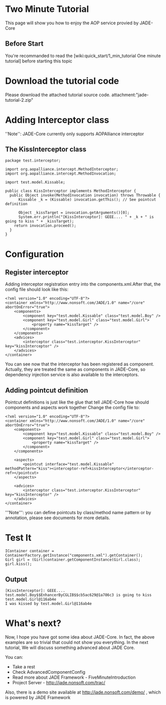 # Two Minute Tutorial #
This page will show you how to enjoy the AOP service provied by JADE-Core

## Before Start ##
You're recommanded to read the [wiki:quick\_start/1\_min\_tutorial One minute tutorial] before starting this topic

# Download the tutorial code #
Please download the attached tutorial source code. attachment:"jade-tutorial-2.zip"

# Adding Interceptor class #
''Note'': JADE-Core currently only supports AOPAlliance interceptor
## The KissInterceptor class ##
```
package test.interceptor;

import org.aopalliance.intercept.MethodInterceptor;
import org.aopalliance.intercept.MethodInvocation;

import test.model.Kissable;

public class KissInterceptor implements MethodInterceptor {
  public Object invoke(MethodInvocation invocation) throws Throwable {
      Kissable _k = (Kissable) invocation.getThis(); // See pointcut definition
      
      Object _kissTarget = invocation.getArguments()[0];
      System.err.println("[KissInterceptor]: GEEE.... " + _k + " is going to kiss " + _kissTarget);
    return invocation.proceed();
  }
}
```

# Configuration #

## Register interceptor ##
Adding interceptor registration entry into the components.xml.After that, the config file should look like this:
```
<?xml version="1.0" encoding="UTF-8"?>
<container xmlns="http://www.nonsoft.com/JADE/1.0" name="/core" abortOnError="true">
	<components>
		<component key="test.model.Kissable" class="test.model.Boy" />
		<component key="test.model.Girl" class="test.model.Girl">
			<property name="kissTarget" />
		</component>
	</components>
	<advices>
		<interceptor class="test.interceptor.KissInterceptor" key="kissInterceptor" />
	</advices>
</container>
```
You can see now that the interceptor has been registered as component. Actually, they are treated the same as components in JADE-Core, so dependency injection service is also available to the interceptors.

## Adding pointcut definition ##
Pointcut definitions is just like the glue that tell JADE-Core how should components and aspects work together
Change the config file to:
```
<?xml version="1.0" encoding="UTF-8"?>
<container xmlns="http://www.nonsoft.com/JADE/1.0" name="/core" abortOnError="true">
	<components>
		<component key="test.model.Kissable" class="test.model.Boy" />
		<component key="test.model.Girl" class="test.model.Girl">
			<property name="kissTarget" />
		</component>
	</components>
	
	<aspects>
		<pointcut interface="test.model.Kissable" methodPattern="kiss"><interceptor-ref>kissInterceptor</interceptor-ref></pointcut>
	</aspects>
	
	<advices>
		<interceptor class="test.interceptor.KissInterceptor" key="kissInterceptor" />
	</advices>
</container>
```
'''Note''': you can define pointcuts by class/method name pattern or by annotation, please see documents for more details.

# Test It #
```
IContainer container = ContainerFactory.getInstance("components.xml").getContainer();
Girl girl = (Girl)container.getComponentInstance(Girl.class);
girl.kiss();
```

## Output ##
```
[KissInterceptor]: GEEE.... test.model.Boy$$EnhancerByCGLIB$$cb5ac629@1a786c3 is going to kiss test.model.Girl@116ab4e
I was kissed by test.model.Girl@116ab4e
```

# What's next? #
Now, I hope you have got some idea about JADE-Core. In fact, the above examples are so trivial that could not show you everything. In the next tutorial, We will discuss something advanced about JADE Core.

You can:
  * Take a rest
  * Check AdvancedComponentConfig
  * Read more about JADE Framework - FiveMinuteIntroduction
  * Project Server - http://jade.nonsoft.com/trac/

Also, there is a demo site available at http://jade.nonsoft.com/demo/ , which is powered by JADE Framework
